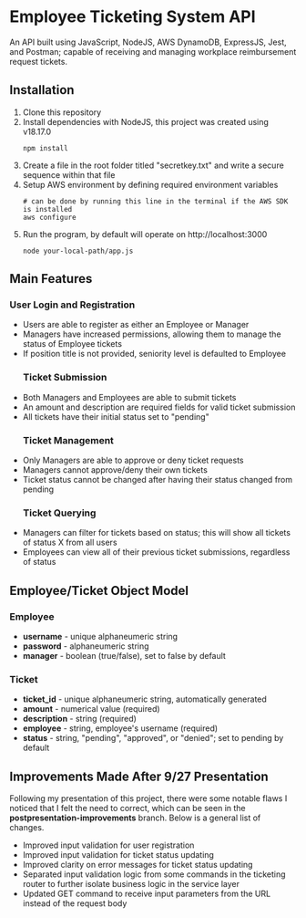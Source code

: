 # Employee Ticketing System API
An API built using JavaScript, NodeJS, AWS DynamoDB, ExpressJS, Jest, and Postman; capable of receiving and managing workplace reimbursement request tickets.

## Installation
1. Clone this repository
2. Install dependencies with NodeJS, this project was created using v18.17.0
   ```shell
   npm install
3. Create a file in the root folder titled "secretkey.txt" and write a secure sequence within that file
4. Setup AWS environment by defining required environment variables
   ```shell
   # can be done by running this line in the terminal if the AWS SDK is installed
   aws configure
5. Run the program, by default will operate on http://localhost:3000
   ```shell
   node your-local-path/app.js

## Main Features
  ### User Login and Registration
- Users are able to register as either an Employee or Manager
- Managers have increased permissions, allowing them to manage the status of Employee tickets
- If position title is not provided, seniority level is defaulted to Employee
  ### Ticket Submission
- Both Managers and Employees are able to submit tickets
- An amount and description are required fields for valid ticket submission
- All tickets have their initial status set to "pending"
  ### Ticket Management
- Only Managers are able to approve or deny ticket requests
- Managers cannot approve/deny their own tickets
- Ticket status cannot be changed after having their status changed from pending
  ### Ticket Querying
- Managers can filter for tickets based on status; this will show all tickets of status X from all users
- Employees can view all of their previous ticket submissions, regardless of status

## Employee/Ticket Object Model
### Employee
- **username** - unique alphaneumeric string
- **password** - alphaneumeric string
- **manager** - boolean (true/false), set to false by default
### Ticket
- **ticket_id** - unique alphaneumeric string, automatically generated
- **amount** - numerical value (required)
- **description** - string (required)
- **employee** - string, employee's username (required)
- **status** - string, "pending", "approved", or "denied"; set to pending by default

## Improvements Made After 9/27 Presentation
Following my presentation of this project, there were some notable flaws I noticed that I felt the need to correct, which can be seen in the **postpresentation-improvements** branch. Below is a general list of changes.
- Improved input validation for user registration
- Improved input validation for ticket status updating
- Improved clarity on error messages for ticket status updating
- Separated input validation logic from some commands in the ticketing router to further isolate business logic in the service layer
- Updated GET command to receive input parameters from the URL instead of the request body
